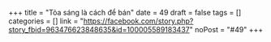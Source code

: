 ﻿+++
title = "Tỏa sáng là cách để bán"
date = 49
draft = false
tags = []
categories = []
link = "https://facebook.com/story.php?story_fbid=963476623848635&id=100005589183437"
noPost = "#49"
+++
